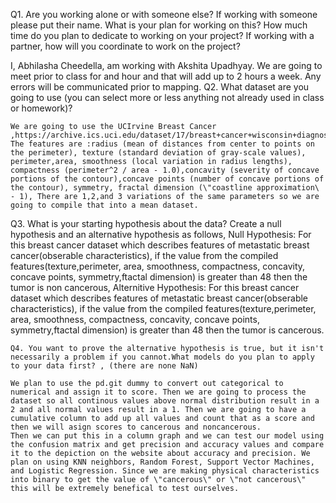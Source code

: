 Q1. Are you working alone or with someone else? If working with someone please put their name. What is your plan for working on this? How much time do you plan to dedicate to working on your project? If working with a partner, how will you coordinate to work on the project?

I, Abhilasha Cheedella, am working with Akshita Upadhyay.
We are going to meet prior to class for and hour and that will add up to 2 hours a week. Any errors will be communicated prior to mapping.
Q2. What dataset are you going to use (you can select more or less anything not already used in class or homework)?
    
    We are going to use the UCIrvine Breast Cancer ,https://archive.ics.uci.edu/dataset/17/breast+cancer+wisconsin+diagnostic. The features are :radius (mean of distances from center to points on the perimeter), texture (standard deviation of gray-scale values), perimeter,area, smoothness (local variation in radius lengths), compactness (perimeter^2 / area - 1.0),concavity (severity of concave portions of the contour),concave points (number of concave portions of the contour), symmetry, fractal dimension (\"coastline approximation\ - 1), There are 1,2,and 3 variations of the same parameters so we are going to compile that into a mean dataset. 
  
  Q3. What is your starting hypothesis about the data? Create a null hypothesis and an alternative hypothesis as follows,
    Null Hypothesis:
   For this breast cancer dataset which describes features of metastatic breast cancer(obserable characteristics), if the value from the compiled features(texture,perimeter, area, smoothness, compactness, concavity, concave points, symmetry,ftactal dimension) is greater than 48 then the tumor is non cancerous,
    Alternitive Hypothesis:
   For this breast cancer dataset which describes features of metastatic breast cancer(obserable characteristics), if the value from the compiled features(texture,perimeter, area, smoothness, compactness, concavity, concave points, symmetry,ftactal dimension) is greater than 48 then the tumor is cancerous.
  
    Q4. You want to prove the alternative hypothesis is true, but it isn't necessarily a problem if you cannot.What models do you plan to apply to your data first? , (there are none NaN)
    
    We plan to use the pd.git dummy to convert out categorical to numerical and assign it to score. Then we are going to process the dataset so all continous values above normal distribution result in a 2 and all normal values result in a 1. Then we are going to have a cumulative column to add up all values and count that as a score and then we will asign scores to cancerous and noncancerous.
    Then we can put this in a column graph and we can test our model using the confusion matrix and get precision and accuracy values and compare it to the depiction on the website about accuracy and precision. We plan on using KNN neighbors, Random Forest, Support Vector Machines, and Logistic Regression. Since we are making physical characteristics into binary to get the value of \"cancerous\" or \"not cancerous\" this will be extremely benefical to test ourselves.

